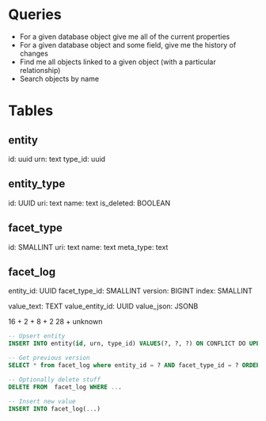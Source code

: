 
# Queries
- For a given database object give me all of the current properties
- For a given database object and some field, give me the history of changes
- Find me all objects linked to a given object (with a particular relationship)
- Search objects by name


# Tables

## entity
id: uuid
urn: text
type_id: uuid


## entity_type
id: UUID
uri: text
name: text
is_deleted: BOOLEAN

## facet_type
id: SMALLINT
uri: text
name: text
meta_type: text

## facet_log
entity_id: UUID
facet_type_id: SMALLINT
version: BIGINT
index: SMALLINT

value_text: TEXT
value_entity_id: UUID
value_json: JSONB

16 + 2 + 8 + 2
28 + unknown


```sql
-- Upsert entity
INSERT INTO entity(id, urn, type_id) VALUES(?, ?, ?) ON CONFLICT DO UPDATE SET urn = ?

-- Get previous version
SELECT * from facet_log where entity_id = ? AND facet_type_id = ? ORDER BY version DESC LIMIT 1 FOR UPDATE

-- Optionally delete stuff
DELETE FROM  facet_log WHERE ...

-- Insert new value
INSERT INTO facet_log(...)
```